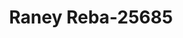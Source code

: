 ---
f_zip-code: 75154
f_state-code: TX
title: Raney Reba-25685
f_phone: 972-617-0997
f_city-only: Red Oak
f_address: 101 Norton Street Red Oak
f_location-unique-id: '25685'
slug: raney-reba-25685
updated-on: '2024-05-30T13:46:58.046Z'
created-on: '2024-05-30T13:36:59.803Z'
published-on: '2024-05-30T13:54:32.469Z'
f_city-state: cms/city/red-oak-tx.md
f_company: cms/company/raney-reba.md
f_state: cms/state/texas.md
layout: '[payday-loan].html'
tags: payday-loan
---